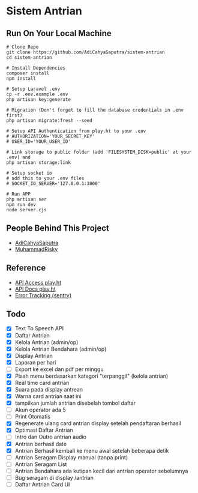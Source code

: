 # Sistem Antrian

## Run On Your Local Machine

```
# Clone Repo
git clone https://github.com/AdiCahyaSaputra/sistem-antrian
cd sistem-antrian

# Install Dependencies
composer install
npm install

# Setup Laravel .env
cp -r .env.example .env
php artisan key:generate

# Migration (Don't forget to fill the database credentials in .env first)
php artisan migrate:fresh --seed

# Setup API Authentication from play.ht to your .env
# AUTHORIZATION='YOUR_SECRET_KEY'
# USER_ID='YOUR_USER_ID'

# Link storage to public folder (add 'FILESYSTEM_DISK=public' at your .env) and
php artisan storage:link

# Setup socket io
# add this to your .env files
# SOCKET_IO_SERVER='127.0.0.1:3000'

# Run APP
php artisan ser
npm run dev
node server.cjs
```

## People Behind This Project

- [AdiCahyaSaputra](https://github.com/AdiCahyaSaputra)
- [MuhammadRisky](https://github.com/dante-heisenberg)

## Reference

- [API Access play.ht](https://play.ht/app/api-access)
- [API Docs play.ht](https://docs.play.ht/reference/api-getting-started)
- [Error Tracking (sentry)](https://docs.sentry.io/platforms/php/guides/laravel/)

## Todo

- [x] Text To Speech API
- [x] Daftar Antrian
- [x] Kelola Antrian (admin/op)
- [x] Kelola Antrian Bendahara (admin/op)
- [x] Display Antrian
- [x] Laporan per hari
- [ ] Export ke excel dan pdf per minggu  
- [x] Pisah menu berdasarkan kategori "terpanggil" (kelola antrian)
- [x] Real time card antrian
- [x] Suara pada display antrean
- [x] Warna card antrian saat ini
- [x] tampilkan jumlah antrian disebelah tombol daftar
- [ ] Akun operator ada 5
- [ ] Print Otomatis
- [x] Regenerate ulang card antrian display setelah pendaftaran berhasil  
- [x] Optimasi Daftar Antrian  
- [ ] Intro dan Outro antrian audio  
- [x] Antrian berhasil date  
- [x] Antrian Berhasil kembali ke menu awal setelah beberapa detik  
- [ ] Antrian Seragam Display manual (tanpa print)  
- [ ] Antrian Seragam List  
- [ ] Antrian Bendahara ada kutipan kecil dari antrian operator sebelumnya  
- [ ] Bug seragam di display /antrian  
- [ ] Daftar Antrian Card UI  
